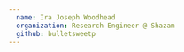 ```yaml
---
  name: Ira Joseph Woodhead
  organization: Research Engineer @ Shazam
  github: bulletsweetp
---
```

